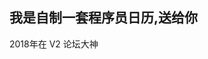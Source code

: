 我是自制一套程序员日历,送给你
---

2018年在 V2 论坛大神

<!--stackedit_data:
eyJoaXN0b3J5IjpbLTI2NjI0Njg5MCwtMTU2NDc2MzgzNiw4Mj
c5OTQwMjcsNzY0NDkxOTU4XX0=
-->